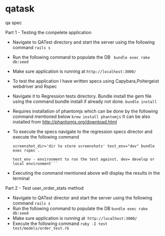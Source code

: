 # qatask
qa spec

Part 1 - Testing the compelete application
 * Navigate to QATest directory and start the server using the following command
 ```rails s```
 * Run the following command to populate the DB
 `` bundle exec rake db:seed``
* Make sure application is running at 
   ```http://localhost:3000/```
* To test the application I have written specs using Capybara,Poltergeist webdriver and Rspec
* Navigate it to Regression tests directory. Bundle install the gem file using the command bundle install if already not done.
   ```bundle install```
* Requires installation of phantomjs which can be done by the following command  mentioned below
   ```brew install phantomjs```
   It can be also installed from http://phantomjs.org/download.html
* To execute the specs navigate to the regression specs director and execute the following command
   
   ```screenshot_dir='dir to store screenshots' test_env="dev" bundle exec rspec .```
   
   ```screenshot_dir - location to store screenshots for test steps
   test_env - environment to run the test against. dev= develop or local environment```
* Executing the command mentioned above will display the results in the terminal


Part 2 - Test user_order_stats method

* Navigate to QATest director and start the server using the following command
 ```rails s```
* Run the following command to populate the DB
  ```bundle exec rake db:seed```
* Make sure application is running at``` http://localhost:3000/```
* Execute the following command ```ruby -I test test/models/order_test.rb```
